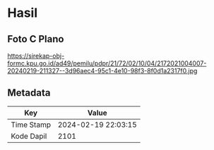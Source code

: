 # Hasil

## Foto C Plano

https://sirekap-obj-formc.kpu.go.id/ad49/pemilu/pdpr/21/72/02/10/04/2172021004007-20240219-211327--3d96aec4-95c1-4e10-98f3-8f0d1a2317f0.jpg


## Metadata

| Key        | Value               |
| ---------- | ------------------- |
| Time Stamp | 2024-02-19 22:03:15 |
| Kode Dapil | 2101                |



